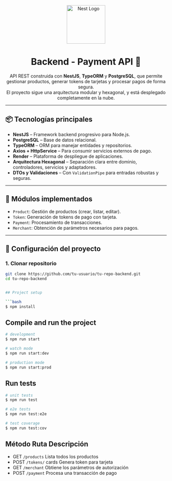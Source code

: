 
<p align="center">
  <img src="https://nestjs.com/img/logo-small.svg" width="120" alt="Nest Logo" />
</p>

<h1 align="center">Backend - Payment API 🚀</h1>

<p align="center">
  API REST construida con <strong>NestJS</strong>, <strong>TypeORM</strong> y <strong>PostgreSQL</strong>, que permite gestionar productos, generar tokens de tarjetas y procesar pagos de forma segura. <br/>
  El proyecto sigue una arquitectura modular y hexagonal, y está desplegado completamente en la nube.
</p>

---

## 📦 Tecnologías principales

- **NestJS** – Framework backend progresivo para Node.js.
- **PostgreSQL** – Base de datos relacional.
- **TypeORM** – ORM para manejar entidades y repositorios.
- **Axios + HttpService** – Para consumir servicios externos de pago.
- **Render** – Plataforma de despliegue de aplicaciones.
- **Arquitectura Hexagonal** – Separación clara entre dominio, controladores, servicios y adaptadores.
- **DTOs y Validaciones** – Con `ValidationPipe` para entradas robustas y seguras.

---

## 🧩 Módulos implementados

- `Product`: Gestión de productos (crear, listar, editar).
- `Token`: Generación de tokens de pago con tarjeta.
- `Payment`: Procesamiento de transacciones.
- `Merchant`: Obtención de parámetros necesarios para pagos.

---

## 🚀 Configuración del proyecto

### 1. Clonar repositorio

```bash
git clone https://github.com/tu-usuario/tu-repo-backend.git
cd tu-repo-backend


## Project setup

```bash
$ npm install
```

## Compile and run the project

```bash
# development
$ npm run start

# watch mode
$ npm run start:dev

# production mode
$ npm run start:prod
```

## Run tests

```bash
# unit tests
$ npm run test 

# e2e tests
$ npm run test:e2e

# test coverage
$ npm run test:cov
```

## Método	Ruta	Descripción
- GET	`/products`	Lista todos los productos
- POST	`/tokens/` cards	Genera token para tarjeta
- GET	`/merchant`	Obtiene los parámetros de autorización
- POST	`/payment`	Procesa una transacción de pago
